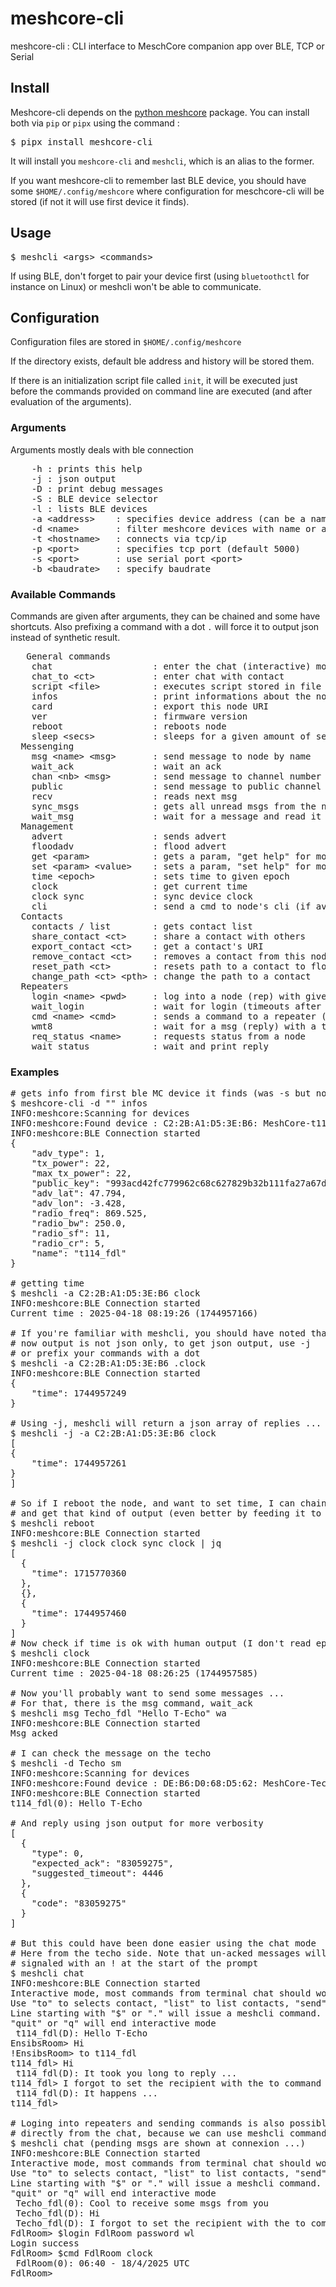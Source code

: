 # meshcore-cli

meshcore-cli : CLI interface to MeschCore companion app over BLE, TCP or Serial

## Install

Meshcore-cli depends on the [python meshcore](https://github.com/fdlamotte/meshcore_py) package. You can install both via `pip` or `pipx` using the command :

 <pre>
$ pipx install meshcore-cli
</pre>

It will install you `meshcore-cli` and `meshcli`, which is an alias to the former.

If you want meshcore-cli to remember last BLE device, you should have some `$HOME/.config/meshcore` where configuration for meschcore-cli will be stored (if not it will use first device it finds).

## Usage

<pre>
$ meshcli &lt;args&gt; &lt;commands&gt;
</pre>

If using BLE, don't forget to pair your device first (using `bluetoothctl` for instance on Linux) or meshcli won't be able to communicate.

## Configuration

Configuration files are stored in ```$HOME/.config/meshcore```

If the directory exists, default ble address and history will be stored them.

If there is an initialization script file called ```init```, it will be executed just before the commands provided on command line are executed (and after evaluation of the arguments).

### Arguments

Arguments mostly deals with ble connection

<pre>
    -h : prints this help                                                                      
    -j : json output
    -D : print debug messages
    -S : BLE device selector
    -l : lists BLE devices
    -a &lt;address&gt;    : specifies device address (can be a name)
    -d &lt;name&gt;       : filter meshcore devices with name or address
    -t &lt;hostname&gt;   : connects via tcp/ip
    -p &lt;port&gt;       : specifies tcp port (default 5000)
    -s &lt;port&gt;       : use serial port &lt;port&gt;
    -b &lt;baudrate&gt;   : specify baudrate
</pre>

### Available Commands 

Commands are given after arguments, they can be chained and some have shortcuts. Also prefixing a command with a dot ```.``` will force it to output json instead of synthetic result.

<pre>
   General commands
    chat                   : enter the chat (interactive) mode
    chat_to &lt;ct&gt;           : enter chat with contact                to
    script &lt;file&gt;          : executes script stored in file
    infos                  : print informations about the node      i
    card                   : export this node URI                   e
    ver                    : firmware version                       v
    reboot                 : reboots node
    sleep &lt;secs&gt;           : sleeps for a given amount of secs      s
  Messenging
    msg &lt;name&gt; &lt;msg&gt;       : send message to node by name           m  {
    wait_ack               : wait an ack                            wa }
    chan &lt;nb&gt; &lt;msg&gt;        : send message to channel number &lt;nb&gt;    ch
    public                 : send message to public channel (0)     dch
    recv                   : reads next msg                         r
    sync_msgs              : gets all unread msgs from the node     sm
    wait_msg               : wait for a message and read it         wm
  Management
    advert                 : sends advert                           a
    floodadv               : flood advert
    get &lt;param&gt;            : gets a param, "get help" for more
    set &lt;param&gt; &lt;value&gt;    : sets a param, "set help" for more 
    time &lt;epoch&gt;           : sets time to given epoch
    clock                  : get current time
    clock sync             : sync device clock                      st
    cli                    : send a cmd to node's cli (if avail)    @
  Contacts
    contacts / list        : gets contact list                      lc
    share_contact &lt;ct&gt;     : share a contact with others            sc
    export_contact &lt;ct&gt;    : get a contact's URI                    ec
    remove_contact &lt;ct&gt;    : removes a contact from this node
    reset_path &lt;ct&gt;        : resets path to a contact to flood      rp
    change_path &lt;ct&gt; &lt;pth&gt; : change the path to a contact           cp
  Repeaters
    login &lt;name&gt; &lt;pwd&gt;     : log into a node (rep) with given pwd   l  [[ 
    wait_login             : wait for login (timeouts after 5sec)   wl ]]
    cmd &lt;name&gt; &lt;cmd&gt;       : sends a command to a repeater (no ack) c  [
    wmt8                   : wait for a msg (reply) with a timeout     ]
    req_status &lt;name&gt;      : requests status from a node            rs
    wait_status            : wait and print reply                   ws
</pre>

### Examples

<pre>
# gets info from first ble MC device it finds (was -s but now used for serial port)
$ meshcore-cli -d "" infos
INFO:meshcore:Scanning for devices
INFO:meshcore:Found device : C2:2B:A1:D5:3E:B6: MeshCore-t114_fdl
INFO:meshcore:BLE Connection started
{
    "adv_type": 1,
    "tx_power": 22,
    "max_tx_power": 22,
    "public_key": "993acd42fc779962c68c627829b32b111fa27a67d86b75c17460ff48c3102db4",
    "adv_lat": 47.794,
    "adv_lon": -3.428,
    "radio_freq": 869.525,
    "radio_bw": 250.0,
    "radio_sf": 11,
    "radio_cr": 5,
    "name": "t114_fdl"
}

# getting time
$ meshcli -a C2:2B:A1:D5:3E:B6 clock
INFO:meshcore:BLE Connection started
Current time : 2025-04-18 08:19:26 (1744957166)

# If you're familiar with meshcli, you should have noted that 
# now output is not json only, to get json output, use -j 
# or prefix your commands with a dot
$ meshcli -a C2:2B:A1:D5:3E:B6 .clock
INFO:meshcore:BLE Connection started
{
    "time": 1744957249
}

# Using -j, meshcli will return a json array of replies ...
$ meshcli -j -a C2:2B:A1:D5:3E:B6 clock
[
{
    "time": 1744957261
}
]

# So if I reboot the node, and want to set time, I can chain the commands
# and get that kind of output (even better by feeding it to jq)
$ meshcli reboot
INFO:meshcore:BLE Connection started
$ meshcli -j clock clock sync clock | jq
[
  {
    "time": 1715770360
  },
  {},
  {
    "time": 1744957460
  }
]
# Now check if time is ok with human output (I don't read epoch time yet)
$ meshcli clock
INFO:meshcore:BLE Connection started
Current time : 2025-04-18 08:26:25 (1744957585)

# Now you'll probably want to send some messages ... 
# For that, there is the msg command, wait_ack
$ meshcli msg Techo_fdl "Hello T-Echo" wa
INFO:meshcore:BLE Connection started
Msg acked

# I can check the message on the techo
$ meshcli -d Techo sm
INFO:meshcore:Scanning for devices
INFO:meshcore:Found device : DE:B6:D0:68:D5:62: MeshCore-Techo_fdl
INFO:meshcore:BLE Connection started
t114_fdl(0): Hello T-Echo

# And reply using json output for more verbosity
[
  {
    "type": 0,
    "expected_ack": "83059275",
    "suggested_timeout": 4446
  },
  {
    "code": "83059275"
  }
]

# But this could have been done easier using the chat mode
# Here from the techo side. Note that un-acked messages will be
# signaled with an ! at the start of the prompt
$ meshcli chat
INFO:meshcore:BLE Connection started
Interactive mode, most commands from terminal chat should work.
Use "to" to selects contact, "list" to list contacts, "send" to send a message ...
Line starting with "$" or "." will issue a meshcli command.
"quit" or "q" will end interactive mode
 t114_fdl(D): Hello T-Echo
EnsibsRoom> Hi
!EnsibsRoom> to t114_fdl
t114_fdl> Hi
 t114_fdl(D): It took you long to reply ...
t114_fdl> I forgot to set the recipient with the to command
 t114_fdl(D): It happens ...
t114_fdl> 

# Loging into repeaters and sending commands is also possible
# directly from the chat, because we can use meshcli commands ;)
$ meshcli chat (pending msgs are shown at connexion ...)
INFO:meshcore:BLE Connection started
Interactive mode, most commands from terminal chat should work.
Use "to" to selects contact, "list" to list contacts, "send" to send a message ...
Line starting with "$" or "." will issue a meshcli command.
"quit" or "q" will end interactive mode
 Techo_fdl(0): Cool to receive some msgs from you
 Techo_fdl(D): Hi
 Techo_fdl(D): I forgot to set the recipient with the to command
FdlRoom> $login FdlRoom password wl
Login success
FdlRoom> $cmd FdlRoom clock
 FdlRoom(0): 06:40 - 18/4/2025 UTC
FdlRoom>
</pre>



